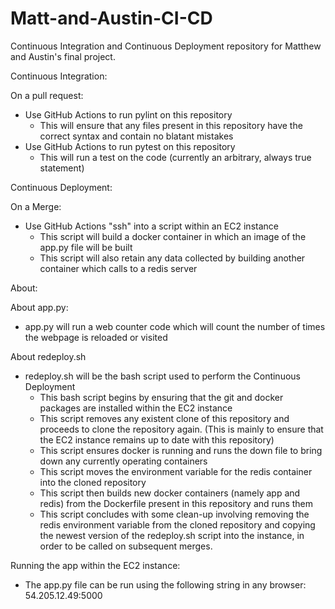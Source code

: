 # Matt-and-Austin-CI-CD
Continuous Integration and Continuous Deployment repository for Matthew and Austin's final project.

Continuous Integration:

On a pull request:
 - Use GitHub Actions to run pylint on this repository
    - This will ensure that any files present in this repository have the correct syntax and contain no blatant mistakes
 - Use GitHub Actions to run pytest on this repository
    - This will run a test on the code (currently an arbitrary, always true statement)

Continuous Deployment:
 
On a Merge:
 - Use GitHub Actions "ssh" into a script within an EC2 instance
    - This script will build a docker container in which an image of the app.py file will be built
    - This script will also retain any data collected by building another container which calls to a redis server 

About:

About app.py:
 - app.py will run a web counter code which will count the number of times the webpage is reloaded or visited

About redeploy.sh
 - redeploy.sh will be the bash script used to perform the Continuous Deployment
    - This bash script begins by ensuring that the git and docker packages are installed within the EC2 instance
    - This script removes any existent clone of this repository and proceeds to clone the repository again. (This is mainly to ensure that the EC2 instance remains up to date with this repository)
    - This script ensures docker is running and runs the down file to bring down any currently operating containers
    - This script moves the environment variable for the redis container into the cloned repository
    - This script then builds new docker containers (namely app and redis) from the Dockerfile present in this repository and runs them 
    - This script concludes with some clean-up involving removing the redis environment variable from the cloned repository and copying the newest version of the redeploy.sh script into the instance, in order to be called on subsequent merges.

Running the app within the EC2 instance:
 - The app.py file can be run using the following string in any browser: 54.205.12.49:5000
